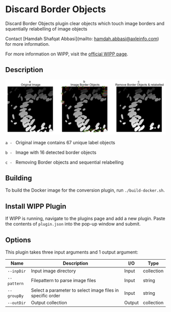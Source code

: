 # Discard Border Objects


Discard Border Objects plugin clear objects which touch image borders and squentially relabelling of image objects

Contact [Hamdah Shafqat Abbasi](mailto: hamdah.abbasi@axleinfo.com) for more information.

For more information on WIPP, visit the [official WIPP page](https://isg.nist.gov/deepzoomweb/software/wipp).


## Description

<img src="./image.png">


`a - ` Original image contains 67 unique label objects 

 `b - ` Image with 16 detected border objects

 `c - ` Removing Border objects and sequential relabelling



## Building

To build the Docker image for the conversion plugin, run
`./build-docker.sh`.

## Install WIPP Plugin

If WIPP is running, navigate to the plugins page and add a new plugin. Paste the
contents of `plugin.json` into the pop-up window and submit.

## Options

This plugin takes three input arguments and
1 output argument:

| Name          | Description                                                   | I/O    | Type          |
|---------------|---------------------------------------------------------------|--------|---------------|
| `--inpDir`    | Input image directory                                         | Input  | collection    |
| `--pattern`   | Filepattern to parse image files                              | Input  | string        |
| `--groupBy`   | Select a parameter to select image files in specific order    | Input  | string        |
| `--outDir`    | Output collection                                             | Output | collection    |





